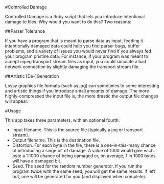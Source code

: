 #Controlled Damage

Controlled Damage is a Ruby script that lets you introduce intentional damage
to files.  Why would you want to do this?  Two reasons:

##Parser Tolerance

If you have a program that is meant to parse data as input, feeding it
intentionally damaged data could help you find parser bugs, buffer 
problems, and a variety of issues you would never find if you always
fed your program pristine data.  For instance, if your program was meant
to accept mpeg transport stream files as input, you could simulate a
bad network connection by slightly damaging the transport stream file.

##Artistic [De-]Generation

Lossy graphics file formats (such as jpg) can sometimes to some 
interesting and artistic things if you introduce small amounts of 
damage.  The more highly-compressed the input file is, the more drastic
the output file changes will appear.

#Usage

This app takes three parameters, with an optional fourth:

 - Input filename.  This is the source file (typically a jpg or transport stream).
 - Output filename.  This is the destination file.
 - Distortion.  For each byte in the file, there is a one-in-this-many chance of
   introducing a singe bit of damage.  A value of 1000 would give each byte a 1:1000
   chance of being damaged or, on average, 1 in 1000 bytes will have a damaged
   bit.
 - Seed.  The seed for the random number generator.  If you run the program twice
   with the same seed, you will get the same results.  If left out, one will
   be generated for you (and displayed when complete).

